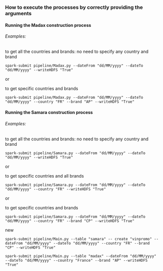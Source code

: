 ### How to execute the processes by correctly providing the arguments

#### Running the Madax construction process
###### Examples:

to get all the countries and brands: no need to specify any country and brand
```
spark-submit pipeline/Madax.py --dateFrom "dd/MM/yyyy" --dateTo "dd/MM/yyyy" --writeHDFS "True"
```
or

to get specific countries and brands
```
spark-submit pipeline/Madax.py --dateFrom "dd/MM/yyyy" --dateTo "dd/MM/yyyy" --country "FR" --brand "AP" --writeHDFS "True"
```

#### Running the Samara construction process
###### Examples:

to get all the countries and brands: no need to specify any country and brand
```
spark-submit pipeline/Samara.py --dateFrom "dd/MM/yyyy" --dateTo "dd/MM/yyyy" --writeHDFS "True"
```
or

to get specific countries and all brands
```
spark-submit pipeline/Samara.py --dateFrom "dd/MM/yyyy" --dateTo "dd/MM/yyyy" --country "FR" --writeHDFS "True"
```

or 

to get specific countries and brands
```
spark-submit pipeline/Samara.py --dateFrom "dd/MM/yyyy" --dateTo "dd/MM/yyyy" --country "FR" --brand "CP" --writeHDFS "True"
```
new
```
spark-submit pipeline/Main.py --table "samara" -- create "vinpromo" --dateFrom "dd/MM/yyyy" --dateTo "dd/MM/yyyy" --country "FR" --brand "CP" --writeHDFS "True"
```

```
spark-submit pipeline/Main.py --table "madax" --dateFrom "dd/MM/yyyy" --dateTo "dd/MM/yyyy" --country "France" --brand "AP" --writeHDFS "True"
```